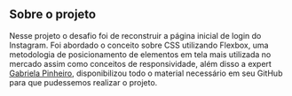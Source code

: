 ## Sobre o projeto

Nesse projeto o desafio foi de reconstruir a página inicial de login do Instagram.
Foi abordado o conceito sobre CSS utilizando Flexbox, uma metodologia de posicionamento de elementos em tela mais utilizada no mercado assim como conceitos de responsividade,
além disso a expert [Gabriela Pinheiro](https://github.com/SpruceGabriela), disponibilizou todo o material necessário em seu GitHub para que pudessemos realizar o projeto.

